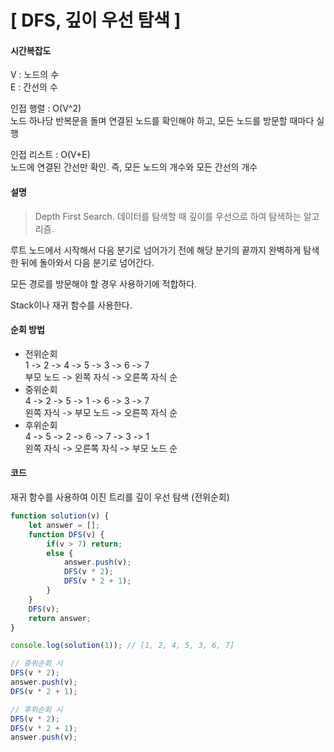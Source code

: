 # [ DFS, 깊이 우선 탐색 ]

#### 시간복잡도

V : 노드의 수  
E : 간선의 수  

인접 행렬 : O(V^2)  
노드 하나당 반복문을 돌며 연결된 노드를 확인해야 하고, 모든 노드를 방문할 때마다 실행

인접 리스트 : O(V+E)  
노드에 연결된 간선만 확인. 즉, 모든 노드의 개수와 모든 간선의 개수

#### 설명

> Depth First Search. 데이터를 탐색할 때 깊이를 우선으로 하여 탐색하는 알고리즘.

루트 노드에서 시작해서 다음 분기로 넘어가기 전에 해당 분기의 끝까지 완벽하게 탐색한 뒤에 돌아와서 다음 분기로 넘어간다.

모든 경로를 방문해야 할 경우 사용하기에 적합하다.

Stack이나 재귀 함수를 사용한다. 

#### 순회 방법

+ 전위순회  
  1 -> 2 -> 4 -> 5 -> 3 -> 6 -> 7  
  부모 노드 -> 왼쪽 자식 -> 오른쪽 자식 순
+ 중위순회  
  4 -> 2 -> 5 -> 1 -> 6 -> 3 -> 7  
  왼쪽 자식 -> 부모 노드 -> 오른쪽 자식 순
+ 후위순회  
  4 -> 5 -> 2 -> 6 -> 7 -> 3 -> 1  
  왼쪽 자식 -> 오른쪽 자식 -> 부모 노드 순

#### 코드

재귀 함수를 사용하여 이진 트리를 깊이 우선 탐색 (전위순회)

```javascript
function solution(v) {
    let answer = [];
    function DFS(v) {
        if(v > 7) return;
        else {
            answer.push(v);
            DFS(v * 2);
            DFS(v * 2 + 1);
        }
    }
    DFS(v);
    return answer;
}

console.log(solution(1)); // [1, 2, 4, 5, 3, 6, 7]

// 중위순회 시
DFS(v * 2);
answer.push(v);
DFS(v * 2 + 1);

// 후위순회 시
DFS(v * 2);
DFS(v * 2 + 1);
answer.push(v);
```



